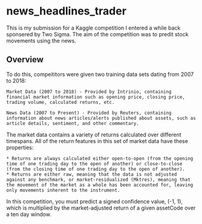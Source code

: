 # news_headlines_trader

This is my submission for a Kaggle competition I entered a while back sponsered by Two Sigma. The aim of the competition was to predit stock movements using the news. 

## Overview

To do this, compeititors were given two training data sets dating from 2007 to 2018:

`Market Data (2007 to 2018) - Provided by Intrinio, containing financial market information such as opening price, closing price, trading volume, calculated returns, etc.`

`News Data (2007 to Present) - Provided by Reuters, containing information about news articles/alerts published about assets, such as article details, sentiment, and other commentary.`

The market data contains a variety of returns calculated over different timespans. All of the return features in this set of market data have these properties:

	* Returns are always calculated either open-to-open (from the opening time of one trading day to the open of another) or close-to-close (from the closing time of one trading day to the open of another).
	* Returns are either raw, meaning that the data is not adjusted against any benchmark, or market-residualized (Mktres), meaning that the movement of the market as a whole has been accounted for, leaving only movements inherent to the instrument.
 
In this competition, you must predict a signed confidence value, (-1, 1), which is multiplied by the market-adjusted return of a given assetCode over a ten day window.





